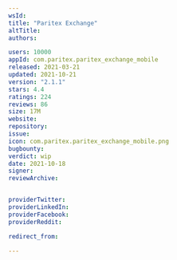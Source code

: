 ```yaml
---
wsId: 
title: "Paritex Exchange"
altTitle: 
authors:

users: 10000
appId: com.paritex.paritex_exchange_mobile
released: 2021-03-21
updated: 2021-10-21
version: "2.1.1"
stars: 4.4
ratings: 224
reviews: 86
size: 17M
website: 
repository: 
issue: 
icon: com.paritex.paritex_exchange_mobile.png
bugbounty: 
verdict: wip
date: 2021-10-18
signer: 
reviewArchive:


providerTwitter: 
providerLinkedIn: 
providerFacebook: 
providerReddit: 

redirect_from:

---
```



